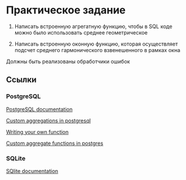 # Практическое задание 

1. Написать встроенную агрегатную функцию, чтобы в SQL коде можно было использовать среднее геометрическое 

2. Написать встроенную оконную функцию, которая осуществляет подсчет среднего гармонического взвенешенного в рамках окна 

Должны быть реализованы обработчики ошибок 


## Ссылки 



### PostgreSQL
[PostgreSQL documentation](https://www.postgresql.org/docs/9.5/xaggr.html)

[Custom aggregations in postgresql](https://hashrocket.com/blog/posts/custom-aggregates-in-postgresql) 

[Writing your own function](https://www.cybertec-postgresql.com/en/writing-your-own-aggregation-functions/) 

[Custom aggregate functions in postgres](https://sudonull.com/post/61496-Custom-Aggregate-and-Window-Functions-in-PostgreSQL-and-Oracle-Postgres-Professional-Blog)

### SQLite

[SQlite documentation](https://www.sqlite.org/appfunc.html) 


